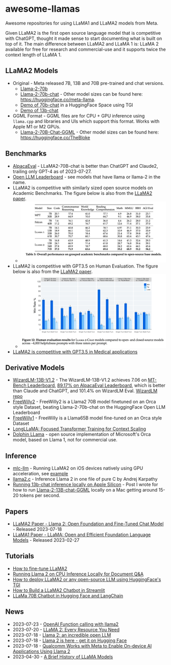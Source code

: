 # awesome-llamas

Awesome repositories for using LLaMA1 and LLaMA2 models from Meta.

Given LLaMA2 is the first open source language model that is competitive with ChatGPT, thought it made sense to start documenting what is built on top of it. The main difference between LLaMA2 and LLaMA 1 is: LLaMA 2 available for free for research and commercial-use and it supports twice the context length of LLaMA 1.

## LLaMA2 Models
- Original - Meta released 7B, 13B and 70B pre-trained and chat versions.
    - [Llama-2-70b](https://huggingface.co/meta-llama/Llama-2-70b)
    - [Llama-2-70b-chat](https://huggingface.co/meta-llama/Llama-2-70b-chat) - Other model sizes can be found here: https://huggingface.co/meta-llama.
    - [Demo of 70b-chat](https://huggingface.co/spaces/ysharma/Explore_llamav2_with_TGI) in a HuggingFace Space using TGI
    - [Demo of 13b-chat](https://huggingface.co/spaces/huggingface-projects/llama-2-13b-chat)
- GGML Format - GGML files are for CPU + GPU inference using `llama.cpp` and libraries and UIs which support this format. Works with Apple M1 or M2 GPUs.
    - [Llama-2-70B-Chat-GGML](https://huggingface.co/TheBloke/Llama-2-70B-Chat-GGML) - Other model sizes can be found here: https://huggingface.co/TheBloke

## Benchmarks
- [AlpacaEval](https://twitter.com/yanndubs/status/1684567600934817792) - LLaMA2-70B-chat is better than ChatGPT and Claude2, trailing only GPT-4 as of 2023-07-27.
- [Open LLM Leaderboard](https://huggingface.co/spaces/HuggingFaceH4/open_llm_leaderboard) - see models that have llama or llama-2 in the name.
- LLaMA2 is competitive with similarly sized open source models on Academic Benchmarks. The figure below is also from the [LLaMA2 paper](https://arxiv.org/pdf/2307.09288.pdf).
    - ![LLaMA2 Academic Benchmarks](./images/table3_academic_bm.png)
- LLaMA2 is competitive with GPT3.5 on Human Evaluation. The figure below is also from the [LLaMA2 paper](https://arxiv.org/pdf/2307.09288.pdf).
    - ![LLaMA2 Human Evaluation Results](./images/figure12_human_eval_all.png)
- [LLaMA2 is competitive with GPT3.5 in Medical applications](https://twitter.com/katieelink/status/1683479042886860801)

## Derivative Models
- [WizardLM-13B-V1.2](https://huggingface.co/WizardLM/WizardLM-13B-V1.2) - The WizardLM-13B-V1.2 achieves 7.06 on [MT-Bench Leaderboard](https://chat.lmsys.org/?leaderboard), [89.17% on AlpacaEval Leaderboard](https://tatsu-lab.github.io/alpaca_eval/), which is better than Claude and ChatGPT, and 101.4% on WizardLM Eval. [WizardLM repo](https://github.com/nlpxucan/WizardLM)
- [FreeWilly2](https://huggingface.co/stabilityai/FreeWilly2) - FreeWilly2 is a Llama2 70B model finetuned on an Orca style Dataset, beating Llama-2-70b-chat on the HuggingFace Open LLM Leaderboard
- [FreeWilly1](https://huggingface.co/stabilityai/FreeWilly1-Delta-SafeTensor) - FreeWilly is a Llama65B model fine-tuned on an Orca style Dataset
- [LongLLaMA: Focused Transformer Training for Context Scaling](https://huggingface.co/syzymon/long_llama_3b)
- [Dolphin LLama](https://huggingface.co/ehartford/dolphin-llama-13b) - open source implementation of Microsoft's Orca model, based on Llama 1, not for commercial use.

## Inference
- [mlc-llm](https://github.com/mlc-ai/mlc-llm) - Running LLaMA2 on iOS devices natively using GPU acceleration, see [example](https://twitter.com/bohanhou1998/status/1681682445937295360)
- [llama2.c](https://github.com/karpathy/llama2.c) - Inference Llama 2 in one file of pure C by Andrej Karpathy
- [Running 13b-chat inference locally on Apple Silicon](https://lawwu.github.io/posts/2023-07-20-llama-2-local/) - Post I wrote for how to run [Llama-2-13B-chat-GGML](https://huggingface.co/TheBloke/Llama-2-13B-chat-GGML) locally on a Mac getting around 15-20 tokens per second.

## Papers
- [LLaMA2 Paper - Llama 2: Open Foundation and Fine-Tuned Chat Model](https://arxiv.org/pdf/2307.09288.pdf) - Released 2023-07-18
- [LLaMA1 Paper - LLaMA: Open and Efficient Foundation Language Models](https://arxiv.org/abs/2302.13971) - Released 2023-02-27

## Tutorials
- [How to fine-tune LLaMA2](https://scale.com/blog/fine-tune-llama-2)
- [Running Llama 2 on CPU Inference Locally for Document Q&A](https://towardsdatascience.com/running-llama-2-on-cpu-inference-for-document-q-a-3d636037a3d8)
- [How to deploy LLaMA2 or any open-source LLM using HuggingFace's TGI](https://twitter.com/mervenoyann/status/1683499091223781376)
- [How to Build a LLaMA2 Chatbot in Streamlit](https://blog.streamlit.io/how-to-build-a-llama-2-chatbot/)
- [LLaMa 70B Chatbot in Hugging Face and LangChain](https://github.com/pinecone-io/examples/blob/master/learn/generation/llm-field-guide/llama-2-70b-chat-agent.ipynb)

## News
- 2023-07-23 - [OpenAI Function calling with llama2](https://twitter.com/hwchase17/status/1683153581200019456)
- 2023-07-20 - [LLaMA 2: Every Resource You Need](https://www.philschmid.de/llama-2)
- 2023-07-18 - [Llama 2: an incredible open LLM](https://www.interconnects.ai/p/llama-2-from-meta)
- 2023-07-18 - [Llama 2 is here - get it on Hugging Face](https://huggingface.co/blog/llama2)
- 2023-07-18 - [Qualcomm Works with Meta to Enable On-device AI Applications Using Llama 2](https://www.qualcomm.com/news/releases/2023/07/qualcomm-works-with-meta-to-enable-on-device-ai-applications-usi)
- 2023-04-30 - [A Brief History of LLaMA Models](https://agi-sphere.com/llama-models/)